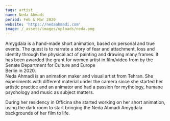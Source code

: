 ```yaml
---
tags: artist
name: Neda Ahmadi
period: Feb & Mar 2020
website: 'https://nedaahmadi.com'
image: /_assets/images/uploads/neda.png
---
```

Amygdala is a hand-made short animation, based on personal and true events. The quest is to narrate a story of fear and attachment, loss and identity through the physical act of painting and drawing many frames. It has been awarded the grant for women artist in film/video from by the Senate Department for Culture and Europe\
Berlin in 2020.\
Neda Ahmadi is an animation maker and visual artist from Tehran. She experiments with different material under the camera since she started her artistic practice and an animator and had a passion for mythology, humane psychology and music as subject matters.

During her residency in Officina she started working on her short animation, using the dark room to start bringing the Neda Ahmadi Amygdala backgrounds of her film to life.